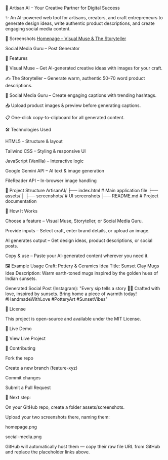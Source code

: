 🎨 Artisan AI – Your Creative Partner for Digital Success










✨ An AI-powered web tool for artisans, creators, and craft entrepreneurs to generate design ideas, write authentic product descriptions, and create engaging social media content.

📸 Screenshots
[Homepage – Visual Muse & The Storyteller](https://raw.githubusercontent.com/varad-borade/Artisan-AI/refs/heads/main/homepage.png)

Social Media Guru – Post Generator

🚀 Features

🎨 Visual Muse – Get AI-generated creative ideas with images for your craft.

✍️ The Storyteller – Generate warm, authentic 50–70 word product descriptions.

📱 Social Media Guru – Create engaging captions with trending hashtags.

📤 Upload product images & preview before generating captions.

📋 One-click copy-to-clipboard for all generated content.

🛠️ Technologies Used

HTML5 – Structure & layout

Tailwind CSS – Styling & responsive UI

JavaScript (Vanilla) – Interactive logic

Google Gemini API – AI text & image generation

FileReader API – In-browser image handling

📂 Project Structure
ArtisanAI/
├── index.html        # Main application file
├── assets/
│   ├── screenshots/  # UI screenshots
├── README.md         # Project documentation

📌 How It Works

Choose a feature – Visual Muse, Storyteller, or Social Media Guru.

Provide inputs – Select craft, enter brand details, or upload an image.

AI generates output – Get design ideas, product descriptions, or social posts.

Copy & use – Paste your AI-generated content wherever you need it.

🖼️ Example Usage
Craft: Pottery & Ceramics
Idea Title: Sunset Clay Mugs
Idea Description: Warm earth-toned mugs inspired by the golden hues of Indian sunsets.

Generated Social Post (Instagram):
"Every sip tells a story 🌅✨ Crafted with love, inspired by sunsets. 
Bring home a piece of warmth today! 
#HandmadeWithLove #PotteryArt #SunsetVibes"

📄 License

This project is open-source and available under the MIT License.

🌟 Live Demo

🔗 View Live Project

🤝 Contributing

Fork the repo

Create a new branch (feature-xyz)

Commit changes

Submit a Pull Request

📌 Next step:

On your GitHub repo, create a folder assets/screenshots.

Upload your two screenshots there, naming them:

homepage.png

social-media.png

GitHub will automatically host them — copy their raw file URL from GitHub and replace the placeholder links above.
